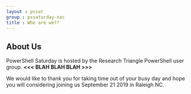 ```yaml
---
layout : pssat
group : pssaturday-nac
title : Who are we??
---
```

## About Us

PowerShell Saturday is hosted by the Research Triangle PowerShell user group. **<<< BLAH BLAH BLAH >>>** 

We would like to thank you for taking time out of your busy day and hope you will considering joining us September 21 2019 in Raleigh NC.
